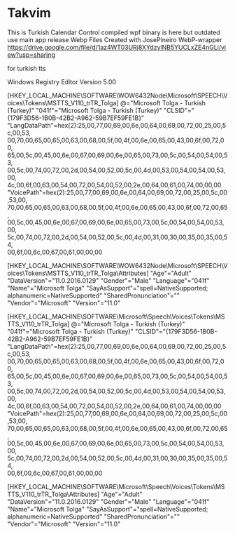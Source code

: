 # Takvim
This is Turkish Calendar Control compiled wpf binary is here but outdated use main app release
Webp Files Created with JosePineiro WebP-wrapper
https://drive.google.com/file/d/1az4WT03URj8XYdzylNB5YUCLxZE4nGLi/view?usp=sharing

for turkish tts

Windows Registry Editor Version 5.00

[HKEY_LOCAL_MACHINE\SOFTWARE\WOW6432Node\Microsoft\SPEECH\Voices\Tokens\MSTTS_V110_trTR_Tolga]
@="Microsoft Tolga - Turkish (Turkey)"
"041f"="Microsoft Tolga - Turkish (Turkey)"
"CLSID"="{179F3D56-1B0B-42B2-A962-59B7EF59FE1B}"
"LangDataPath"=hex(2):25,00,77,00,69,00,6e,00,64,00,69,00,72,00,25,00,5c,00,53,\
  00,70,00,65,00,65,00,63,00,68,00,5f,00,4f,00,6e,00,65,00,43,00,6f,00,72,00,\
  65,00,5c,00,45,00,6e,00,67,00,69,00,6e,00,65,00,73,00,5c,00,54,00,54,00,53,\
  00,5c,00,74,00,72,00,2d,00,54,00,52,00,5c,00,4d,00,53,00,54,00,54,00,53,00,\
  4c,00,6f,00,63,00,54,00,72,00,54,00,52,00,2e,00,64,00,61,00,74,00,00,00
"VoicePath"=hex(2):25,00,77,00,69,00,6e,00,64,00,69,00,72,00,25,00,5c,00,53,00,\
  70,00,65,00,65,00,63,00,68,00,5f,00,4f,00,6e,00,65,00,43,00,6f,00,72,00,65,\
  00,5c,00,45,00,6e,00,67,00,69,00,6e,00,65,00,73,00,5c,00,54,00,54,00,53,00,\
  5c,00,74,00,72,00,2d,00,54,00,52,00,5c,00,4d,00,31,00,30,00,35,00,35,00,54,\
  00,6f,00,6c,00,67,00,61,00,00,00

[HKEY_LOCAL_MACHINE\SOFTWARE\WOW6432Node\Microsoft\SPEECH\Voices\Tokens\MSTTS_V110_trTR_Tolga\Attributes]
"Age"="Adult"
"DataVersion"="11.0.2016.0129"
"Gender"="Male"
"Language"="041f"
"Name"="Microsoft Tolga"
"SayAsSupport"="spell=NativeSupported; alphanumeric=NativeSupported"
"SharedPronunciation"=""
"Vendor"="Microsoft"
"Version"="11.0"


[HKEY_LOCAL_MACHINE\SOFTWARE\Microsoft\Speech\Voices\Tokens\MSTTS_V110_trTR_Tolga]
@="Microsoft Tolga - Turkish (Turkey)"
"041f"="Microsoft Tolga - Turkish (Turkey)"
"CLSID"="{179F3D56-1B0B-42B2-A962-59B7EF59FE1B}"
"LangDataPath"=hex(2):25,00,77,00,69,00,6e,00,64,00,69,00,72,00,25,00,5c,00,53,\
  00,70,00,65,00,65,00,63,00,68,00,5f,00,4f,00,6e,00,65,00,43,00,6f,00,72,00,\
  65,00,5c,00,45,00,6e,00,67,00,69,00,6e,00,65,00,73,00,5c,00,54,00,54,00,53,\
  00,5c,00,74,00,72,00,2d,00,54,00,52,00,5c,00,4d,00,53,00,54,00,54,00,53,00,\
  4c,00,6f,00,63,00,54,00,72,00,54,00,52,00,2e,00,64,00,61,00,74,00,00,00
"VoicePath"=hex(2):25,00,77,00,69,00,6e,00,64,00,69,00,72,00,25,00,5c,00,53,00,\
  70,00,65,00,65,00,63,00,68,00,5f,00,4f,00,6e,00,65,00,43,00,6f,00,72,00,65,\
  00,5c,00,45,00,6e,00,67,00,69,00,6e,00,65,00,73,00,5c,00,54,00,54,00,53,00,\
  5c,00,74,00,72,00,2d,00,54,00,52,00,5c,00,4d,00,31,00,30,00,35,00,35,00,54,\
  00,6f,00,6c,00,67,00,61,00,00,00

[HKEY_LOCAL_MACHINE\SOFTWARE\Microsoft\Speech\Voices\Tokens\MSTTS_V110_trTR_Tolga\Attributes]
"Age"="Adult"
"DataVersion"="11.0.2016.0129"
"Gender"="Male"
"Language"="041f"
"Name"="Microsoft Tolga"
"SayAsSupport"="spell=NativeSupported; alphanumeric=NativeSupported"
"SharedPronunciation"=""
"Vendor"="Microsoft"
"Version"="11.0"


